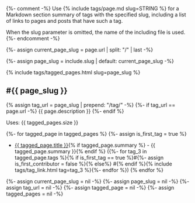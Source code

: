 {%- comment -%}
  Use {% include tags/page.md slug=STRING %}
  for a Markdown section summary of tags with the specified slug,
  including a list of links to pages and posts that have such a tag.

  When the slug parameter is omitted, the name of the including file is used.
{%- endcomment -%}

{%- assign current_page_slug = page.url | split: "/" | last -%}

{%- assign page_slug = include.slug | default: current_page_slug -%}

{% include tags/tagged_pages.html slug=page_slug %}

## #{{ page_slug }}

{% assign tag_url = page_slug | prepend: "/tag/" -%}
{%- if tag_url == page.url -%}
{{ page.description }}
{%- endif %}

Uses: {{ tagged_pages.size }}

{%- for tagged_page in tagged_pages %}
{%- assign is_first_tag = true %}

- <a href="{{ site.url }}{{ site.baseurl }}{{ tagged_page.url }}">{{ tagged_page.title }}</a>{% if tagged_page.summary %} - {{ tagged_page.summary }}{% endif %} ({%- for tag_3 in tagged_page.tags %}{% if is_first_tag == true %}#{%- assign is_first_contributor = false %}{% else%} #{% endif %}{% include tags/tag_link.html tag=tag_3 %}{%- endfor %})
{% endfor %}

{%- assign current_page_slug = nil -%}
{%- assign page_slug = nil -%}
{%- assign tag_url = nil -%}
{%- assign tagged_page = nil -%}
{%- assign tagged_pages = nil -%}
